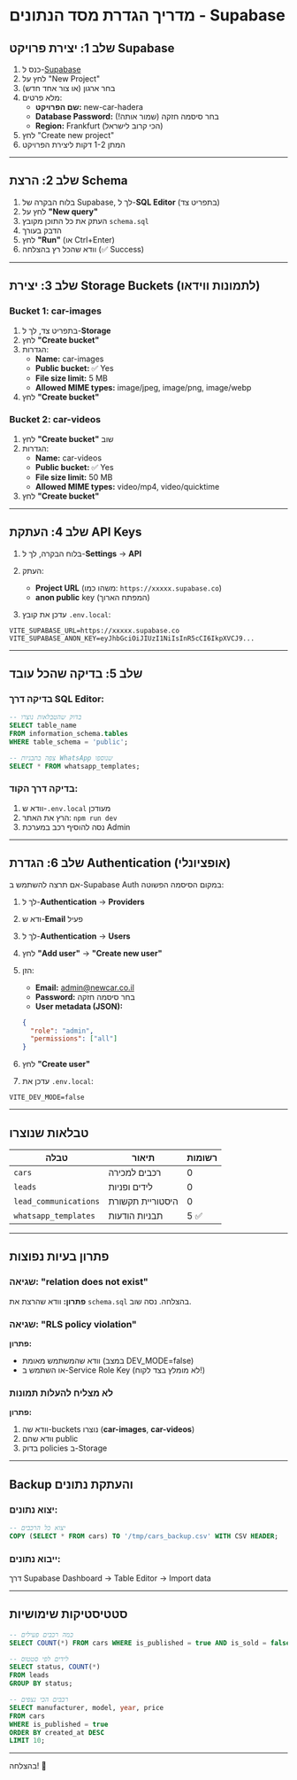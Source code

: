# מדריך הגדרת מסד הנתונים - Supabase

## שלב 1: יצירת פרויקט Supabase

1. כנס ל-[Supabase](https://supabase.com/)
2. לחץ על "New Project"
3. בחר ארגון (או צור אחד חדש)
4. מלא פרטים:
   - **שם הפרויקט:** new-car-hadera
   - **Database Password:** בחר סיסמה חזקה (שמור אותה!)
   - **Region:** Frankfurt (הכי קרוב לישראל)
5. לחץ "Create new project"
6. המתן 1-2 דקות ליצירת הפרויקט

---

## שלב 2: הרצת Schema

1. בלוח הבקרה של Supabase, לך ל-**SQL Editor** (בתפריט צד)
2. לחץ על **"New query"**
3. העתק את כל התוכן מקובץ `schema.sql`
4. הדבק בעורך
5. לחץ **"Run"** (או Ctrl+Enter)
6. וודא שהכל רץ בהצלחה (✅ Success)

---

## שלב 3: יצירת Storage Buckets (לתמונות ווידאו)

### Bucket 1: car-images

1. בתפריט צד, לך ל-**Storage**
2. לחץ **"Create bucket"**
3. הגדרות:
   - **Name:** car-images
   - **Public bucket:** ✅ Yes
   - **File size limit:** 5 MB
   - **Allowed MIME types:** image/jpeg, image/png, image/webp
4. לחץ **"Create bucket"**

### Bucket 2: car-videos

1. לחץ **"Create bucket"** שוב
2. הגדרות:
   - **Name:** car-videos
   - **Public bucket:** ✅ Yes
   - **File size limit:** 50 MB
   - **Allowed MIME types:** video/mp4, video/quicktime
3. לחץ **"Create bucket"**

---

## שלב 4: העתקת API Keys

1. בלוח הבקרה, לך ל-**Settings** → **API**
2. העתק:
   - **Project URL** (משהו כמו: `https://xxxxx.supabase.co`)
   - **anon public** key (המפתח הארוך)

3. עדכן את קובץ `.env.local`:

```env
VITE_SUPABASE_URL=https://xxxxx.supabase.co
VITE_SUPABASE_ANON_KEY=eyJhbGciOiJIUzI1NiIsInR5cCI6IkpXVCJ9...
```

---

## שלב 5: בדיקה שהכל עובד

### בדיקה דרך SQL Editor:

```sql
-- בדוק שהטבלאות נוצרו
SELECT table_name 
FROM information_schema.tables 
WHERE table_schema = 'public';

-- צפה בתבניות WhatsApp שנוספו
SELECT * FROM whatsapp_templates;
```

### בדיקה דרך הקוד:

1. וודא ש-`.env.local` מעודכן
2. הרץ את האתר: `npm run dev`
3. נסה להוסיף רכב במערכת Admin

---

## שלב 6: הגדרת Authentication (אופציונלי)

אם תרצה להשתמש ב-Supabase Auth במקום הסיסמה הפשוטה:

1. לך ל-**Authentication** → **Providers**
2. ודא ש-**Email** פעיל
3. לך ל-**Authentication** → **Users**
4. לחץ **"Add user"** → **"Create new user"**
5. הזן:
   - **Email:** admin@newcar.co.il
   - **Password:** בחר סיסמה חזקה
   - **User metadata (JSON):**
   ```json
   {
     "role": "admin",
     "permissions": ["all"]
   }
   ```
6. לחץ **"Create user"**

7. עדכן את `.env.local`:
```env
VITE_DEV_MODE=false
```

---

## טבלאות שנוצרו

| טבלה | תיאור | רשומות |
|------|--------|---------|
| `cars` | רכבים למכירה | 0 |
| `leads` | לידים ופניות | 0 |
| `lead_communications` | היסטוריית תקשורת | 0 |
| `whatsapp_templates` | תבניות הודעות | 5 ✅ |

---

## פתרון בעיות נפוצות

### שגיאה: "relation does not exist"

**פתרון:** וודא שהרצת את `schema.sql` בהצלחה. נסה שוב.

### שגיאה: "RLS policy violation"

**פתרון:** 
- וודא שהמשתמש מאומת (במצב DEV_MODE=false)
- או השתמש ב-Service Role Key (לא מומלץ בצד לקוח!)

### לא מצליח להעלות תמונות

**פתרון:**
1. וודא שה-buckets נוצרו (**car-images**, **car-videos**)
2. וודא שהם public
3. בדוק policies ב-Storage

---

## Backup והעתקת נתונים

### יצוא נתונים:

```sql
-- יצוא כל הרכבים
COPY (SELECT * FROM cars) TO '/tmp/cars_backup.csv' WITH CSV HEADER;
```

### ייבוא נתונים:

דרך Supabase Dashboard → Table Editor → Import data

---

## סטטיסטיקות שימושיות

```sql
-- כמה רכבים פעילים
SELECT COUNT(*) FROM cars WHERE is_published = true AND is_sold = false;

-- לידים לפי סטטוס
SELECT status, COUNT(*) 
FROM leads 
GROUP BY status;

-- רכבים הכי נצפים
SELECT manufacturer, model, year, price 
FROM cars 
WHERE is_published = true 
ORDER BY created_at DESC 
LIMIT 10;
```

---

בהצלחה! 🚀

